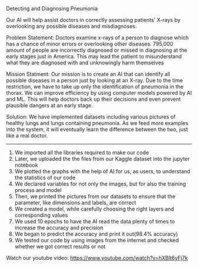 Detecting and Diagnosing Pneumonia

Our AI will help assist doctors in correctly assessing patients' X-rays by overlooking any possible diseases and misdiagnoses.

Problem Statement: 
Doctors examine x-rays of a person to diagnose which has a chance of minor errors or overlooking other diseases. 
795,000 amount of people are incorrectly diagnosed or missed in diagnosing at the early stages just in America. 
This may lead the patient to misunderstand what they are diagnosed with and unknowingly harm themselves

Mission Statment:
Our mission is to create an AI that can identify all possible diseases in a person just by looking at an X-ray. 
Due to the time restriction, we have to take up only the identification of pneumonia in the thorax. We can improve efficiency by using computer models powered by AI and ML. 
This will help doctors back up their decisions and even prevent plausible dangers at an early stage.

Solution:
We have implemented datasets including various pictures of healthy lungs and lungs containing pneumonia. 
As we feed more examples into the system, it will eventually learn the difference between the two, just like a real doctor.

______________________________________________________________________________________________________________________________________________________________________________________


1. We imported all the libraries required to make our code
2. Later, we uploaded the the files from our Kaggle dataset into the jupyter notebook
3. We plotted the graphs with the help of AI for us, as users, to understand the statistics of our code
4. We declared variables for not only the images, but for also the training process and model
5. Then, we printed the pictures from our datasets to ensure that the parameter, like dimensions and labels, are correct
6. We created a model, while carefully choosing the right layers and corresponding values
7. We used 10 epochs to have the AI read the data plenty of times to increase the accuracy and precision
8. We began to predict the accuracy and print it out(98.4% accuracy)
9. We tested our code by using images from the internet and checked whether we got correct results or not


Watch our youtube video: https://www.youtube.com/watch?v=hXBlt6yFj7k
